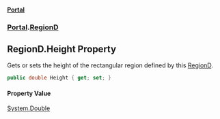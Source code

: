 #### [Portal](index.md 'index')
### [Portal](Portal.md 'Portal').[RegionD](RegionD.md 'Portal.RegionD')

## RegionD.Height Property

Gets or sets the height of the rectangular region defined by this [RegionD](RegionD.md 'Portal.RegionD').

```csharp
public double Height { get; set; }
```

#### Property Value
[System.Double](https://docs.microsoft.com/en-us/dotnet/api/System.Double 'System.Double')